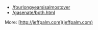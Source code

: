 * [/fourlongyearsisalmostover](/fourlongyearsisalmostover)
* [/gasenate/both.html](gasenate)
    
More: [http://jeffpalm.com](jeffpalm.com)

